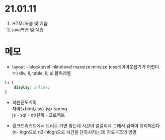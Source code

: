 # 21.01.11
1. HTML복습 및 예습
2. java복습 및 예습

# 메모

* layout - blocklevel inlinelevel maxsize minsize (css레이아웃잡기가 어렵다 ㅠ)
div, li, table, li, ul 블럭레벨

````css
li {
    display: inline;
}
````
  

* 학원진도계획    
자바(+html,css)-jsp-spring   
js - sql - db설계 - 프로젝트
  

* 링크드리스트에서 트리로 가면 찾는데 시간이 덜걸리네 그래서 검색이 유리해진다
  (n- logn으로 n2-nlogn으로 시간을 단축시키는것) 자료구조의 방향
